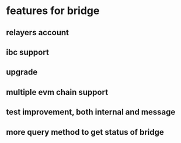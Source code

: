 # features for bridge

## relayers account

## ibc support 

## upgrade 

## multiple evm chain support

## test improvement, both internal and message

## more query method to get status of bridge